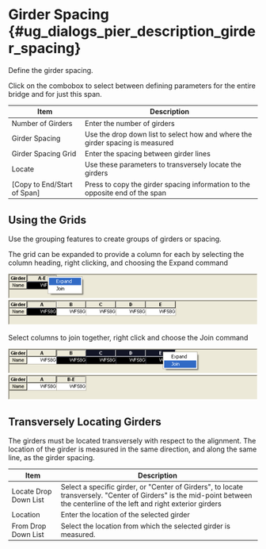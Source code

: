 Girder Spacing {#ug_dialogs_pier_description_girder_spacing}
==============================================
Define the girder spacing.

Click on the combobox to select between defining parameters for the entire bridge and for just this span.

Item | Description
-----|--------------
Number of Girders | Enter the number of girders
Girder Spacing | Use the drop down list to select how and where the girder spacing is measured
Girder Spacing Grid | Enter the spacing between girder lines
Locate | Use these parameters to transversely locate the girders
[Copy to End/Start of Span] | Press to copy the girder spacing information to the opposite end of the span

Using the Grids
----------------
Use the grouping features to create groups of girders or spacing. 

The grid can be expanded to provide a column for each by selecting the column heading, right clicking, and choosing the Expand command

![](Expand.bmp)
![](Expanded.bmp)

Select columns to join together, right click and choose the Join command

![](Join.bmp)
![](Joined.bmp)

Transversely Locating Girders
------------------------------
The girders must be located transversely with respect to the alignment. The location of the girder is measured in the same direction, and along the same line, as the girder spacing.

Item | Description
-----|-------------
Locate Drop Down List | Select a specific girder, or "Center of Girders", to locate transversely. "Center of Girders" is the mid-point between the centerline of the left and right exterior girders
Location | Enter the location of the selected girder
From Drop Down List | Select the location from which the selected girder is measured.
